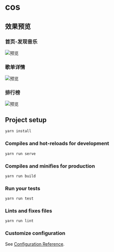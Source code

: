 # cos

## 效果预览

### 首页-发现音乐

![预览]('preview/网易云-个性.jpg)

### 歌单详情

![预览]('preview/网易云-歌单详情.jpg)

### 排行榜

![预览]('preview/网易云-排行榜.jpg)

## Project setup

```
yarn install
```

### Compiles and hot-reloads for development

```
yarn run serve
```

### Compiles and minifies for production

```
yarn run build
```

### Run your tests

```
yarn run test
```

### Lints and fixes files

```
yarn run lint
```

### Customize configuration

See [Configuration Reference](https://cli.vuejs.org/config/).
